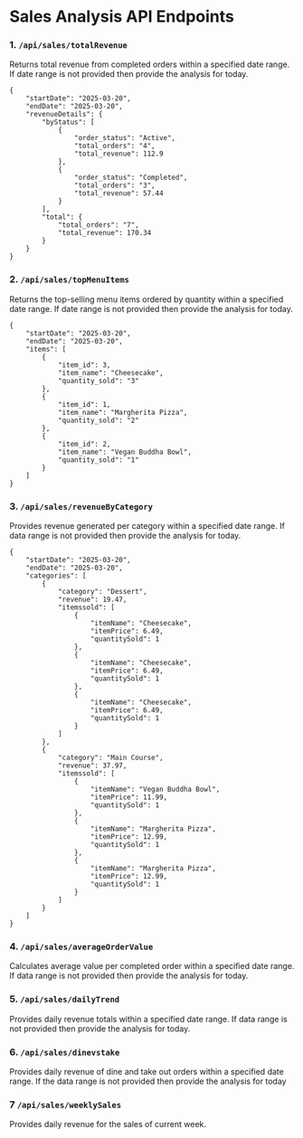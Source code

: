 # Sales Analysis API Endpoints

### 1. `/api/sales/totalRevenue`
Returns total revenue from completed orders within a specified date range. If date range is not provided then provide the analysis for today.

```
{
    "startDate": "2025-03-20",
    "endDate": "2025-03-20",
    "revenueDetails": {
        "byStatus": [
            {
                "order_status": "Active",
                "total_orders": "4",
                "total_revenue": 112.9
            },
            {
                "order_status": "Completed",
                "total_orders": "3",
                "total_revenue": 57.44
            }
        ],
        "total": {
            "total_orders": "7",
            "total_revenue": 170.34
        }
    }
}
```

### 2. `/api/sales/topMenuItems`
Returns the top-selling menu items ordered by quantity within a specified date range. If date range is not provided then provide the analysis for today.
```
{
    "startDate": "2025-03-20",
    "endDate": "2025-03-20",
    "items": [
        {
            "item_id": 3,
            "item_name": "Cheesecake",
            "quantity_sold": "3"
        },
        {
            "item_id": 1,
            "item_name": "Margherita Pizza",
            "quantity_sold": "2"
        },
        {
            "item_id": 2,
            "item_name": "Vegan Buddha Bowl",
            "quantity_sold": "1"
        }
    ]
}
```

### 3. `/api/sales/revenueByCategory`
Provides revenue generated per category within a specified date range. If data range is not provided then provide the analysis for today.
```
{
    "startDate": "2025-03-20",
    "endDate": "2025-03-20",
    "categories": [
        {
            "category": "Dessert",
            "revenue": 19.47,
            "itemssold": [
                {
                    "itemName": "Cheesecake",
                    "itemPrice": 6.49,
                    "quantitySold": 1
                },
                {
                    "itemName": "Cheesecake",
                    "itemPrice": 6.49,
                    "quantitySold": 1
                },
                {
                    "itemName": "Cheesecake",
                    "itemPrice": 6.49,
                    "quantitySold": 1
                }
            ]
        },
        {
            "category": "Main Course",
            "revenue": 37.97,
            "itemssold": [
                {
                    "itemName": "Vegan Buddha Bowl",
                    "itemPrice": 11.99,
                    "quantitySold": 1
                },
                {
                    "itemName": "Margherita Pizza",
                    "itemPrice": 12.99,
                    "quantitySold": 1
                },
                {
                    "itemName": "Margherita Pizza",
                    "itemPrice": 12.99,
                    "quantitySold": 1
                }
            ]
        }
    ]
}
```

### 4. `/api/sales/averageOrderValue`
Calculates average value per completed order within a specified date range. If data range is not provided then provide the analysis for today.

### 5. `/api/sales/dailyTrend`
Provides daily revenue totals within a specified date range. If data range is not provided then provide the analysis for today.

### 6. `/api/sales/dinevstake`
Provides daily revenue of dine and take out orders within a specified date range. If the data range is not provided then provide the analysis for today

### 7 `/api/sales/weeklySales`
Provides daily revenue for the sales of current week.

